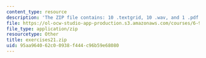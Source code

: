 ```yaml
---
content_type: resource
description: 'The ZIP file contains: 10 .textgrid, 10 .wav, and 1 .pdf files.'
file: https://ol-ocw-studio-app-production.s3.amazonaws.com/courses/6-911-transcribing-prosodic-structure-of-spoken-utterances-with-tobi-january-iap-2006/95aa964062c00938f444c96b59e68080_exercises21.zip
file_type: application/zip
resourcetype: Other
title: exercises21.zip
uid: 95aa9640-62c0-0938-f444-c96b59e68080
---
```

